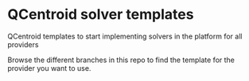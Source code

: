 # QCentroid solver templates
QCentroid templates to start implementing solvers in the platform for all providers

Browse the different branches in this repo to find the template for the provider you want to use.
